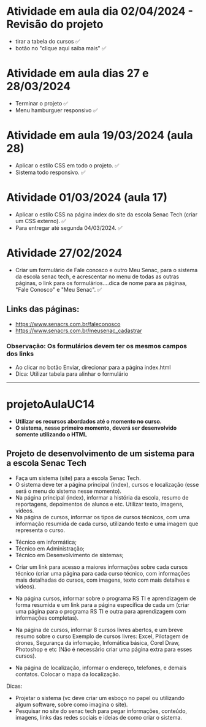 # Atividade em aula dia 02/04/2024 - Revisão do projeto
- tirar a tabela do cursos :white_check_mark:
- botão no "clique aqui saiba mais" :white_check_mark:

# Atividade em aula dias 27 e 28/03/2024
- Terminar o projeto :white_check_mark:
- Menu hamburguer responsivo :white_check_mark:

# Atividade em aula 19/03/2024 (aula 28)
- Aplicar o estilo CSS em todo o projeto. :white_check_mark:
- Sistema todo responsivo. :white_check_mark:

# Atividade 01/03/2024 (aula 17)
- Aplicar o estilo CSS na página index do site da escola Senac Tech (criar um CSS externo). :white_check_mark:
- Para entregar até segunda 04/03/2024. :white_check_mark:

# Atividade 27/02/2024
- Criar um formulário de Fale conosco e outro Meu Senac, para o sistema da escola senac tech, e acrescentar no menu de todas as outras páginas, o link para os formulários....dica de nome para as páginaa, "Fale Conosco" e "Meu Senac". :white_check_mark:

## Links das páginas:
- https://www.senacrs.com.br/faleconosco
- https://www.senacrs.com.br/meusenac_cadastrar

### Observação: Os formulários devem ter os mesmos campos dos links

- Ao clicar no botão Enviar, direcionar para a página index.html
- Dica: Utilizar tabela para alinhar o formulário

<hr>

# projetoAulaUC14
- <strong> Utilizar os recursos abordados até o momento no curso.
- O sistema, nesse primeiro momento, deverá ser desenvolvido somente utilizando o HTML</strong>

## Projeto de desenvolvimento de um sistema para a escola Senac Tech

* Faça um sistema (site) para a escola Senac Tech.
* O sistema deve ter a página principal (index), cursos e localização (esse será o menu do sistema nesse momento).
* Na página principal (index), informar a história da escola, resumo de reportagens, depoimentos de alunos e etc.  Utilizar texto, imagens, vídeos.
* Na página de cursos, informar os tipos de cursos técnicos, com uma informação resumida de cada curso, utilizando texto e uma imagem que representa o curso.
- Técnico em informática;
- Técnico em Administração;
- Técnico em Desenvolvimento de sistemas;
* Criar um link para acesso a maiores informações sobre cada cursos técnico (criar uma página para cada curso técnico, com informações mais detalhadas do cursos, com imagens, texto com mais detalhes e vídeos).

* Na página cursos, informar sobre o programa RS TI e aprendizagem de forma resumida e um link para a página específica de cada um (criar uma página para o programa RS TI e outra para aprendizagem com informações completas).

* Na página de cursos, informar 8 cursos livres abertos, e um breve resumo sobre o curso
Exemplo de cursos livres: Excel, Pilotagem de drones, Segurança da infomação, Infomática básica, Corel Draw, Photoshop e etc (Não é necessário criar uma página extra para esses cursos).
* Na página de localização, informar o endereço, telefones, e demais contatos. Colocar o mapa da localização.

Dicas:
- Projetar o sistema (vc deve criar um esboço no papel ou utilizando algum software, sobre como imagina o site).
- Pesquisar no site do senac tech para pegar informações, conteúdo, imagens, links das redes sociais e ideias de como criar o sistema.

